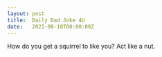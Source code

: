 ```yaml
---
layout: post
title:  Daily Dad Joke 4U
date:   2021-08-10T00:00:00Z
---
```

How do you get a squirrel to like you? Act like a nut.

